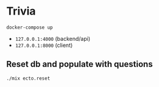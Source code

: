 # Trivia

``docker-compose up``

- ``127.0.0.1:4000`` (backend/api)
- ``127.0.0.1:8000`` (client)

## Reset db and populate with questions 

``./mix ecto.reset``

